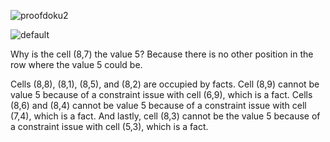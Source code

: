 ![proofdoku2](https://user-images.githubusercontent.com/81679574/180606563-7d55f9e6-2a3e-4407-ad2f-6d6446bab621.png)


![default](https://user-images.githubusercontent.com/81679574/181779039-85251830-4be3-4e8a-8c4f-ba08f64efe75.png)

Why is the cell (8,7) the value 5? Because there is no other position in the row where the value 5 could be.

Cells (8,8), (8,1), (8,5), and (8,2) are occupied by facts. Cell (8,9) cannot be value 5 because of a constraint issue with cell (6,9), which is a fact. Cells (8,6) and (8,4) cannot be value 5 because of a constraint issue with cell (7,4), which is a fact. And lastly, cell (8,3) cannot be the value 5 because of a constraint issue with cell (5,3), which is a fact.
